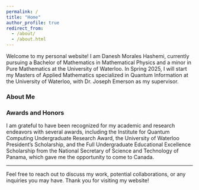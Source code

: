 ```yaml
---
permalink: /
title: "Home"
author_profile: true
redirect_from: 
  - /about/
  - /about.html
---
```



Welcome to my personal website! I am Danesh Morales Hashemi, currently pursuing a Bachelor of Mathematics in Mathematical Physics and a minor in Pure Mathematics at the University of Waterloo. In Spring 2025, I will start my Masters of Applied Mathematics specialized in Quantum Information at the University of Waterloo, with Dr. Joseph Emerson as my supervisor.

### About Me


<!-- ### Teaching Experience

Teaching and and helping students  As a General Undergraduate Teaching Assistant for the Faculty of Engineering and an Instructional Support Assistant for the Faculty of Mathematics, I have facilitated tutorials and help sessions for over 1200 first-year students, developed grading scripts to enhance academic integrity, and collaborated with other teaching assistants to ensure a consistent and fair learning environment. -->

<!-- ### Academic Background

My coursework includes a wide array of subjects that form the backbone of my expertise: Calculus, Computational Mathematics, Quantum Theory, Linear Algebra, Differential Geometry, and more. These courses have equipped me with the analytical skills and theoretical knowledge necessary to tackle complex problems in both quantum information and mathematical physics. -->

### Awards and Honors

I am grateful to have been recognized for my academic and research endeavors with several awards, including the Institute for Quantum Computing Undergraduate Research Award, the University of Waterloo President’s Scholarship, and the Full Undergraduate Educational Excellence Scholarship from the National Secretary of Science and Technology of Panama, which gave me the opportunity to come to Canada.

---

Feel free to reach out to discuss my work, potential collaborations, or any inquiries you may have. Thank you for visiting my website!


